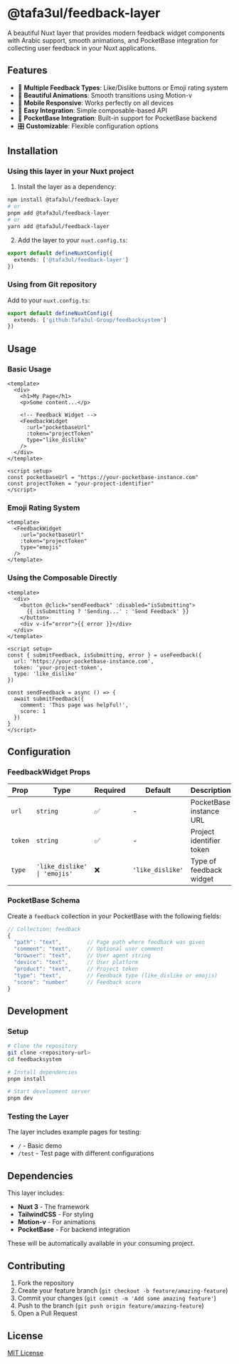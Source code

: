 # @tafa3ul/feedback-layer

A beautiful Nuxt layer that provides modern feedback widget components with Arabic support, smooth animations, and PocketBase integration for collecting user feedback in your Nuxt applications.

## Features

- 🎯 **Multiple Feedback Types**: Like/Dislike buttons or Emoji rating system
- 🎨 **Beautiful Animations**: Smooth transitions using Motion-v
- 📱 **Mobile Responsive**: Works perfectly on all devices
- 🔧 **Easy Integration**: Simple composable-based API
- 💾 **PocketBase Integration**: Built-in support for PocketBase backend
- 🎛️ **Customizable**: Flexible configuration options

## Installation

### Using this layer in your Nuxt project

1. Install the layer as a dependency:

```bash
npm install @tafa3ul/feedback-layer
# or
pnpm add @tafa3ul/feedback-layer
# or
yarn add @tafa3ul/feedback-layer
```

2. Add the layer to your `nuxt.config.ts`:

```typescript
export default defineNuxtConfig({
  extends: ['@tafa3ul/feedback-layer']
})
```

### Using from Git repository

Add to your `nuxt.config.ts`:

```typescript
export default defineNuxtConfig({
  extends: ['github:Tafa3ul-Group/feedbacksystem']
})
```

## Usage

### Basic Usage

```vue
<template>
  <div>
    <h1>My Page</h1>
    <p>Some content...</p>
    
    <!-- Feedback Widget -->
    <FeedbackWidget
      :url="pocketbaseUrl"
      :token="projectToken"
      type="like_dislike"
    />
  </div>
</template>

<script setup>
const pocketbaseUrl = "https://your-pocketbase-instance.com"
const projectToken = "your-project-identifier"
</script>
```

### Emoji Rating System

```vue
<template>
  <FeedbackWidget
    :url="pocketbaseUrl"
    :token="projectToken"
    type="emojis"
  />
</template>
```

### Using the Composable Directly

```vue
<template>
  <div>
    <button @click="sendFeedback" :disabled="isSubmitting">
      {{ isSubmitting ? 'Sending...' : 'Send Feedback' }}
    </button>
    <div v-if="error">{{ error }}</div>
  </div>
</template>

<script setup>
const { submitFeedback, isSubmitting, error } = useFeedback({
  url: 'https://your-pocketbase-instance.com',
  token: 'your-project-token',
  type: 'like_dislike'
})

const sendFeedback = async () => {
  await submitFeedback({
    comment: 'This page was helpful!',
    score: 1
  })
}
</script>
```

## Configuration

### FeedbackWidget Props

| Prop | Type | Required | Default | Description |
|------|------|----------|---------|-------------|
| `url` | `string` | ✅ | - | PocketBase instance URL |
| `token` | `string` | ✅ | - | Project identifier token |
| `type` | `'like_dislike' \| 'emojis'` | ❌ | `'like_dislike'` | Type of feedback widget |

### PocketBase Schema

Create a `feedback` collection in your PocketBase with the following fields:

```javascript
// Collection: feedback
{
  "path": "text",        // Page path where feedback was given
  "comment": "text",     // Optional user comment
  "browser": "text",     // User agent string
  "device": "text",      // User platform
  "product": "text",     // Project token
  "type": "text",        // Feedback type (like_dislike or emojis)
  "score": "number"      // Feedback score
}
```

## Development

### Setup

```bash
# Clone the repository
git clone <repository-url>
cd feedbacksystem

# Install dependencies
pnpm install

# Start development server
pnpm dev
```

### Testing the Layer

The layer includes example pages for testing:

- `/` - Basic demo
- `/test` - Test page with different configurations

## Dependencies

This layer includes:

- **Nuxt 3** - The framework
- **TailwindCSS** - For styling
- **Motion-v** - For animations
- **PocketBase** - For backend integration

These will be automatically available in your consuming project.

## Contributing

1. Fork the repository
2. Create your feature branch (`git checkout -b feature/amazing-feature`)
3. Commit your changes (`git commit -m 'Add some amazing feature'`)
4. Push to the branch (`git push origin feature/amazing-feature`)
5. Open a Pull Request

## License

[MIT License](LICENSE)
